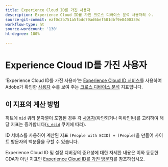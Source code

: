 ```yaml
---
title: Experience Cloud ID를 가진 사용자
description: Experience Cloud ID를 가진 크로스 디바이스 분석 사용자의 수.
source-git-commit: eaf0c3b751a5fbdc70ad6bef501dbf9e8400339c
workflow-type: ht
source-wordcount: '130'
ht-degree: 100%

---
```


# Experience Cloud ID를 가진 사용자

‘Experience Cloud ID를 가진 사용자’는 [Experience Cloud ID 서비스](https://experienceleague.adobe.com/docs/id-service/using/home.html?lang=ko-KR)를 사용하여 Adobe가 확인한 [사용자](people.md) 수를 보여 주는 [크로스 디바이스 분석](../cda/overview.md) 지표입니다.

## 이 지표의 계산 방법

히트에 `mid` 쿼리 문자열이 포함된 경우 각 [사용자](people.md)(확인되거나 미확인된)를 고려하여 해당 지표는 증가합니다([`s_ecid`](https://experienceleague.adobe.com/docs/core-services/interface/ec-cookies/cookies-analytics.html?lang=ko-KR) 쿠키에 따라).

ID 서비스를 사용하여 계산된 지표 `[People with ECID] ÷ [People]`을 만들어 사이트 방문자의 백분율을 구할 수 있습니다.

Experience Cloud ID 및 설정 디버깅의 중요성에 대한 자세한 내용은 이와 동등한 CDA가 아닌 지표인 [Experience Cloud ID를 가진 방문자](visitors-with-ecid.md)를 참조하십시오.
